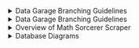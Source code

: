 <details>
  <summary>Data Garage Branching Guidelines</summary>

Conventional Commit is a formatting convention that provides a set of rules to formulate a consistent commit message structure like so:

```
<type>[optional scope]: <description>
[optional body]
[optional footer(s)]
```

Commit types include the following...
- `feat` – a new feature is introduced with the changes
- `fix` – a bug fix has occurred
- `chore` – changes that do not relate to a fix or feature and don't modify src or test files (for example updating dependencies)
- `refactor` – refactored code that neither fixes a bug nor adds a feature
- `docs` – updates to documentation such as a the README or other markdown files
- `style` – changes that do not affect the meaning of the code, likely related to code formatting such as white-space, missing semi-colons, and so on.
- `test` – including new or correcting previous tests
- `perf` – performance improvements
- `ci` – continuous integration related
- `build` – changes that affect the build system or external dependencies
- `revert` – reverts a previous commit
  
| Gitmojis                                  |   |                                                          |   |                                          |   |                                                                 |   |
|-------------------------------------------|---|----------------------------------------------------------|---|------------------------------------------|---|-----------------------------------------------------------------|---|
| 🎨 Improve structure / format of the code. |   | 📌 Pin dependencies to specific versions.                 |   | ♿ Improve accessibility.                 |   | 🚩 Add, update, or remove feature flags.                         |   |
| ⚡ Improve performance.                    |   | 👷 Add or update CI build system.                         |   | 💡 Add or update comments in source code. |   | 🥅 Catch errors.                                                 |   |
| 🔥 Remove code or files.                   |   | 📈 Add or update analytics or track code.                 |   | 🍻 Write code drunkenly.                  |   | 💫 Add or update animations and transitions.                     |   |
| 🐛 Fix a bug.                              |   | ♻️ Refactor code.                                         |   | 💬 Add or update text and literals.       |   | 🗑️ Deprecate code that needs to be cleaned up.                   |   |
| 🚑 Critical hotfix.                        |   | ➕ Add a dependency.                                      |   | 🗃️ Perform database related changes.      |   | 🛂 Work on code related to authorization, roles and permissions. |   |
| ✨ Introduce new features.                 |   | ➖ Remove a dependency.                                   |   | 🔊 Add or update logs.                    |   | 🩹 Simple fix for a non-critical issue.                          |   |
| 📝 Add or update documentation.            |   | 🔧 Add or update configuration files.                     |   | 🔇 Remove logs.                           |   | 🧐 Data exploration/inspection.                                  |   |
| 🚀 Deploy stuff.                           |   | 🔨 Add or update development scripts.                     |   | 👥 Add or update contributor(s).          |   | ⚰️ Remove dead code.                                             |   |
| 💄 Add or update the UI and style files.   |   | 🌐 Internationalization and localization.                 |   | 🚸 Improve user experience / usability.   |   | 🧪 Add a failing test.                                           |   |
| 🎉 Begin a project.                        |   | ✏️ Fix typos.                                             |   | 🏗️ Make architectural changes.            |   | 👔 Add or update business logic.                                 |   |
| ✅ Add, update, or pass tests.             |   | 💩 Write bad code that needs to be improved.              |   | 📱 Work on responsive design.             |   | 🩺 Add or update healthcheck.                                    |   |
| 🔒 Fix security issues.                    |   | ⏪ Revert changes.                                        |   | 🤡 Mock things.                           |   | 🧱 Infrastructure related changes.                               |   |
| 🔐 Add or update secrets.                  |   | 🔀 Merge branches.                                        |   | 🥚 Add or update an easter egg.           |   | 🧑‍💻 Improve developer experience.                                |   |
| 🔖 Release / Version tags.                 |   | 📦 Add or update compiled files or packages.              |   | 🙈 Add or update a .gitignore file.       |   | 💸 Add sponsorships or money related infrastructure.             |   |
| 🚨 Fix compiler / linter warnings.         |   | 👽 Update code due to external API changes.               |   | 📸 Add or update snapshots.               |   | 🧵 Add or update code related to multithreading or concurrency.  |   |
| 🚧 Work in progress.                       |   | 🚚 Move or rename resources (e.g.: files, paths, routes). |   | ⚗️ Perform experiments.                   |   | 🦺 Add or update code related to validation.                     |   |
| 💚 Fix CI Build.                           |   | 📄 Add or update license.                                 |   | 🔍 Improve SEO.                           |   |                                                                 |   |
| ⬇️ Downgrade dependencies.                 |   | 💥 Introduce breaking changes.                            |   | 🏷️ Add or update types.                   |   |                                                                 |   |
| ⬆️ Upgrade dependencies.                   |   | 🍱 Add or update assets.                                  |   | 🌱 Add or update seed files.              |   |                                                                 |   |
  
</details>


<details>
  <summary>Data Garage Branching Guidelines</summary>

```mermaid

---
title: Data Garage Branching Guidelines
---
  
gitGraph
    commit
    branch "release"
    checkout "main"
    commit
    branch "feature/feature-A"
    commit
    commit
    commit
    checkout "main"
    merge "feature/feature-A"
    branch "feature/feature-B"
    checkout "feature/feature-B"
    commit
    commit
    checkout "main"
    merge "feature/feature-B"
    branch "bugfix/bugfix-A"
    commit
    checkout "main"
    merge "bugfix/bugfix-A"
    checkout "release"
    merge "main"
    checkout "release"
    branch "hotfix/hotfix-A"
    commit
    checkout "release"
    merge "hotfix/hotfix-A"
    checkout "main"
    merge "release"

```
</details>


<details>
<summary>Overview of Math Sorcerer Scraper</summary>

```mermaid

---
title: Overview of Math Sorcerer Scraper
---

flowchart TB
    %% Start and End nodes
    idStart([Start])
    idEnd([End])

    %% Importing modules and other libraries
    id1{{"import the following python libraries... \n &#8226 <b><a href='https://requests.readthedocs.io/en/latest/'>requests</a></b> \n &#8226 <b><a href='https://www.crummy.com/software/BeautifulSoup/'>bs4</a></b> \n &#8226 <b><a href='https://www.pola.rs/'>Polars</a></b> \n &#8226 <b><a href='https://docs.python.org/3/library/os.html'>os</a></b> \n &#8226 <b><a href='https://docs.python.org/3/howto/logging.html'>logging</a></b>"}}

    %% Start program loop
    id2["start program <code>while</code> loop"]

    %% Console menu processes
    id3[/"output to console welcome screen"/]
    id4[/"output to console the following menu selection...\n&#8226 d"/]
    id5[/"request user input"/]
    id6[/"recieve user input"/]
    id7{"what option did\n the user\n select from\n the menu?"}

    %% Scrape the math sorcerer amazon page and update the database
    id8["update math sorcerer database"]
    id9["run request on the url of <a href='https://www.amazon.com/shop/themathsorcerer'>The Math Sorcerer's Lair</a> and store into variable called <code>response</code>"]
    id10["use BeautifulSoup, with lxml, to parse <b>response.content</b> variable and store into a variable named <b>soup</b>"]
    id11["use BeautifulSoup to find all amazon lists in the soup that are related to mathemtics, physics, etc. and store into variable called math_sorcerer_amazon_lists"]
    id12["iterate through math_sorcerer_amazon_lists and call requests on each list"]
    id13["use BeautifulSoup4 to parse through the amazon_list and store all the books in the PostgreSQL database"]
    id14["store the name, edition, etc."]

    %% Print all contents of PostgreSQL database
    id15["access the postgresql database"]
    id16["print all records in the database"]

    %% requests
    %% bs4
    %% pandas

    idStart-->id1-->id2-->id3-->id4-->id5-->id6-->id7
    id7-->id8-->id9-->id10-->id11-->id12-->id13-->id14-->id7
    id7-->id15-->id16-->id7
    id7-->idEnd
```
</details>


<details>
<summary>Database Diagrams</summary>

```mermaid

---
title: Database Diagrams
---

flowchart TB

```
</details>
